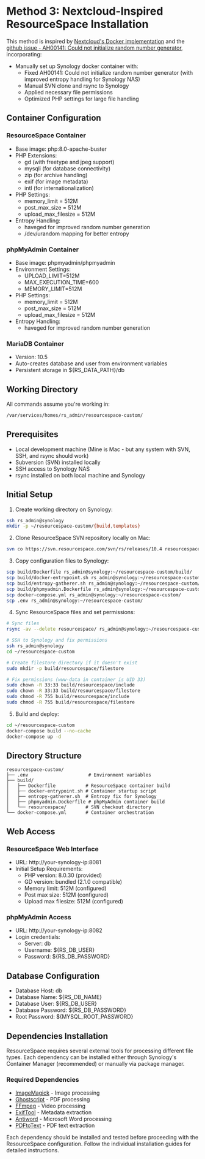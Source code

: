 # Method 3: Nextcloud-Inspired ResourceSpace Installation

This method is inspired by [Nextcloud's Docker implementation](https://github.com/nextcloud/docker) and the [github issue - AH00141: Could not initialize random number generator](https://github.com/nextcloud/docker/issues/1574), incorporating:
- Manually set up Synology docker container with:
  - Fixed AH00141: Could not initialize random number generator (with improved entropy handling for Synology NAS)
  - Manual SVN clone and rsync to Synology
  - Applied necessary file permissions
  - Optimized PHP settings for large file handling

## Container Configuration

### ResourceSpace Container
- Base image: php:8.0-apache-buster
- PHP Extensions:
  - gd (with freetype and jpeg support)
  - mysqli (for database connectivity)
  - zip (for archive handling)
  - exif (for image metadata)
  - intl (for internationalization)
- PHP Settings:
  - memory_limit = 512M
  - post_max_size = 512M
  - upload_max_filesize = 512M
- Entropy Handling:
  - haveged for improved random number generation
  - /dev/urandom mapping for better entropy

### phpMyAdmin Container
- Base image: phpmyadmin/phpmyadmin
- Environment Settings:
  - UPLOAD_LIMIT=512M
  - MAX_EXECUTION_TIME=600
  - MEMORY_LIMIT=512M
- PHP Settings:
  - memory_limit = 512M
  - post_max_size = 512M
  - upload_max_filesize = 512M
- Entropy Handling:
  - haveged for improved random number generation

### MariaDB Container
- Version: 10.5
- Auto-creates database and user from environment variables
- Persistent storage in ${RS_DATA_PATH}/db

## Working Directory
All commands assume you're working in:
```bash
/var/services/homes/rs_admin/resourcespace-custom/
```

## Prerequisites
- Local development machine (Mine is Mac - but any system with SVN, SSH, and rsync should work)
- Subversion (SVN) installed locally
- SSH access to Synology NAS
- rsync installed on both local machine and Synology

## Initial Setup
1. Create working directory on Synology:
```bash
ssh rs_admin@synology
mkdir -p ~/resourcespace-custom/{build,templates}
```

2. Clone ResourceSpace SVN repository locally on Mac:
```bash
svn co https://svn.resourcespace.com/svn/rs/releases/10.4 resourcespace
```

3. Copy configuration files to Synology:
```bash
scp build/Dockerfile rs_admin@synology:~/resourcespace-custom/build/
scp build/docker-entrypoint.sh rs_admin@synology:~/resourcespace-custom/build/
scp build/entropy-gatherer.sh rs_admin@synology:~/resourcespace-custom/build/
scp build/phpmyadmin.Dockerfile rs_admin@synology:~/resourcespace-custom/build/
scp docker-compose.yml rs_admin@synology:~/resourcespace-custom/
scp .env rs_admin@synology:~/resourcespace-custom/
```

4. Sync ResourceSpace files and set permissions:
```bash
# Sync files
rsync -av --delete resourcespace/ rs_admin@synology:~/resourcespace-custom/build/resourcespace/

# SSH to Synology and fix permissions
ssh rs_admin@synology
cd ~/resourcespace-custom

# Create filestore directory if it doesn't exist
sudo mkdir -p build/resourcespace/filestore

# Fix permissions (www-data in container is UID 33)
sudo chown -R 33:33 build/resourcespace/include
sudo chown -R 33:33 build/resourcespace/filestore
sudo chmod -R 755 build/resourcespace/include
sudo chmod -R 755 build/resourcespace/filestore
```

5. Build and deploy:
```bash
cd ~/resourcespace-custom
docker-compose build --no-cache
docker-compose up -d
```

## Directory Structure
```
resourcespace-custom/
├── .env                      # Environment variables
├── build/
│   ├── Dockerfile           # ResourceSpace container build
│   ├── docker-entrypoint.sh # Container startup script
│   ├── entropy-gatherer.sh  # Entropy fix for Synology
│   ├── phpmyadmin.Dockerfile # phpMyAdmin container build
│   └── resourcespace/       # SVN checkout directory
└── docker-compose.yml       # Container orchestration
```

## Web Access

### ResourceSpace Web Interface
- URL: http://your-synology-ip:8081
- Initial Setup Requirements:
  - PHP version: 8.0.30 (provided)
  - GD version: bundled (2.1.0 compatible)
  - Memory limit: 512M (configured)
  - Post max size: 512M (configured)
  - Upload max filesize: 512M (configured)

### phpMyAdmin Access
- URL: http://your-synology-ip:8082
- Login credentials:
  - Server: db
  - Username: ${RS_DB_USER}
  - Password: ${RS_DB_PASSWORD}

## Database Configuration
- Database Host: db
- Database Name: ${RS_DB_NAME}
- Database User: ${RS_DB_USER}
- Database Password: ${RS_DB_PASSWORD}
- Root Password: ${MYSQL_ROOT_PASSWORD}

## Dependencies Installation

ResourceSpace requires several external tools for processing different file types. Each dependency can be installed either through Synology's Container Manager (recommended) or manually via package manager.

### Required Dependencies
- [ImageMagick](../../docs/dependencies/01_ImageMagick.md) - Image processing
- [Ghostscript](../../docs/dependencies/02_Ghostscript.md) - PDF processing
- [FFmpeg](../../docs/dependencies/03_ffmpeg.md) - Video processing
- [ExifTool](../../docs/dependencies/04_Exiftool.md) - Metadata extraction
- [Antiword](../../docs/dependencies/05_AntiWord.md) - Microsoft Word processing
- [PDFtoText](../../docs/dependencies/06_PDFtoText.md) - PDF text extraction

Each dependency should be installed and tested before proceeding with the ResourceSpace configuration. Follow the individual installation guides for detailed instructions.